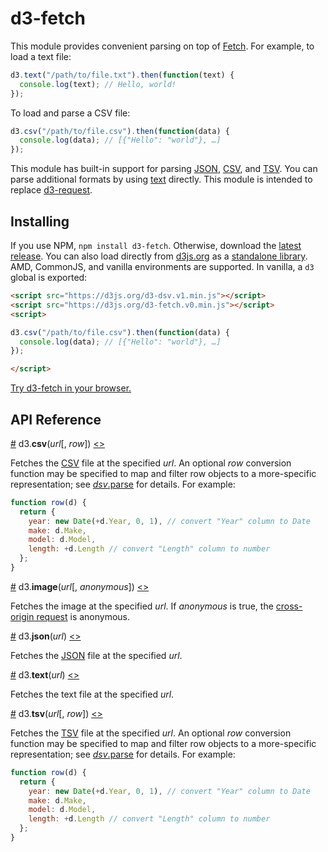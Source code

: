 # d3-fetch

This module provides convenient parsing on top of [Fetch](https://fetch.spec.whatwg.org/). For example, to load a text file:

```js
d3.text("/path/to/file.txt").then(function(text) {
  console.log(text); // Hello, world!
});
```

To load and parse a CSV file:

```js
d3.csv("/path/to/file.csv").then(function(data) {
  console.log(data); // [{"Hello": "world"}, …]
});
```

This module has built-in support for parsing [JSON](#json), [CSV](#csv), and [TSV](#tsv). You can parse additional formats by using [text](#text) directly. This module is intended to replace [d3-request](https://github.com/d3/d3-request).

## Installing

If you use NPM, `npm install d3-fetch`. Otherwise, download the [latest release](https://github.com/d3/d3-fetch/releases/latest). You can also load directly from [d3js.org](https://d3js.org) as a [standalone library](https://d3js.org/d3-fetch.v0.min.js). AMD, CommonJS, and vanilla environments are supported. In vanilla, a `d3` global is exported:

```html
<script src="https://d3js.org/d3-dsv.v1.min.js"></script>
<script src="https://d3js.org/d3-fetch.v0.min.js"></script>
<script>

d3.csv("/path/to/file.csv").then(function(data) {
  console.log(data); // [{"Hello": "world"}, …]
});

</script>
```

[Try d3-fetch in your browser.](https://runkit.com/npm/d3-fetch)

## API Reference

<a name="csv" href="#csv">#</a> d3.<b>csv</b>(<i>url</i>[, <i>row</i>]) [<>](https://github.com/d3/d3-fetch/blob/master/src/csv.js "Source")

Fetches the [CSV](https://github.com/d3/d3-dsv#csvParse) file at the specified *url*. An optional *row* conversion function may be specified to map and filter row objects to a more-specific representation; see [*dsv*.parse](https://github.com/d3/d3-dsv#dsv_parse) for details. For example:

```js
function row(d) {
  return {
    year: new Date(+d.Year, 0, 1), // convert "Year" column to Date
    make: d.Make,
    model: d.Model,
    length: +d.Length // convert "Length" column to number
  };
}
```

<a name="image" href="#image">#</a> d3.<b>image</b>(<i>url</i>[, <i>anonymous</i>]) [<>](https://github.com/d3/d3-fetch/blob/master/src/image.js "Source")

Fetches the image at the specified *url*. If *anonymous* is true, the [cross-origin request](https://developer.mozilla.org/en-US/docs/Web/HTML/CORS_enabled_image) is anonymous.

<a name="json" href="#json">#</a> d3.<b>json</b>(<i>url</i>) [<>](https://github.com/d3/d3-fetch/blob/master/src/json.js "Source")

Fetches the [JSON](http://json.org) file at the specified *url*.

<a name="text" href="#text">#</a> d3.<b>text</b>(<i>url</i>) [<>](https://github.com/d3/d3-fetch/blob/master/src/text.js "Source")

Fetches the text file at the specified *url*.

<a name="tsv" href="#tsv">#</a> d3.<b>tsv</b>(<i>url</i>[, <i>row</i>]) [<>](https://github.com/d3/d3-fetch/blob/master/src/tsv.js "Source")

Fetches the [TSV](https://github.com/d3/d3-dsv#tsvParse) file at the specified *url*. An optional *row* conversion function may be specified to map and filter row objects to a more-specific representation; see [*dsv*.parse](https://github.com/d3/d3-dsv#dsv_parse) for details. For example:

```js
function row(d) {
  return {
    year: new Date(+d.Year, 0, 1), // convert "Year" column to Date
    make: d.Make,
    model: d.Model,
    length: +d.Length // convert "Length" column to number
  };
}
```
